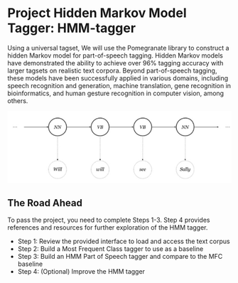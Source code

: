 # Project Hidden Markov Model Tagger: HMM-tagger

Using a universal tagset, We will use the Pomegranate library to construct a hidden Markov model for part-of-speech tagging. Hidden Markov models have demonstrated the ability to achieve over 96% tagging accuracy with larger tagsets on realistic text corpora. Beyond part-of-speech tagging, these models have been successfully applied in various domains, including speech recognition and generation, machine translation, gene recognition in bioinformatics, and human gesture recognition in computer vision, among others.

![HMM](https://github.com/1Px-Vision/NLP_DL/blob/main/Project_1_hmm-tagger/HMM.jpg)

## The Road Ahead
To pass the project, you need to complete Steps 1-3. Step 4 provides references and resources for further exploration of the HMM tagger.
* Step 1: Review the provided interface to load and access the text corpus
* Step 2: Build a Most Frequent Class tagger to use as a baseline
* Step 3: Build an HMM Part of Speech tagger and compare to the MFC baseline
* Step 4: (Optional) Improve the HMM tagger
